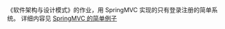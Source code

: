 《软件架构与设计模式》的作业，用 SpringMVC 实现的只有登录注册的简单系统。
详细内容见 [SpringMVC 的简单例子](https://littleiq.github.io/2018/03/28/SpringMVC%E7%9A%84%E7%AE%80%E5%8D%95%E4%BE%8B%E5%AD%90/)
